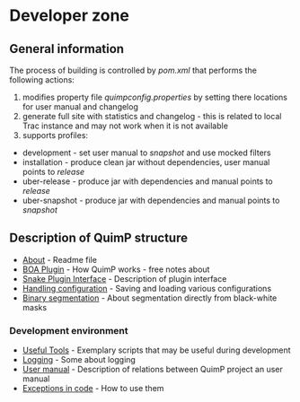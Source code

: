 # Developer zone

## General information

The process of building is controlled by *pom.xml* that performs the following actions:

1. modifies property file *quimpconfig.properties* by setting there locations for user manual and changelog
2. generate full site with statistics and changelog - this is related to local Trac instance and may not work when it is not available
3. supports profiles:
  * development - set user manual to *snapshot* and use mocked filters
  * installation - produce clean jar without dependencies, user manual points to *release*
  * uber-release - produce jar with dependencies and manual points to *release*
  * uber-snapshot - produce jar with dependencies and manual points to *snapshot*

## Description of QuimP structure

* [About](Readme.md) - Readme file
* [BOA Plugin](BOA.md) - How QuimP works - free notes about
* [Snake Plugin Interface](SnakePlugin.md) - Description of plugin interface
* [Handling configuration](ConfigurationHandling.md) - Saving and loading various configurations
* [Binary segmentation](BinarySeg.md) - About segmentation directly from black-white masks

### Development environment

* [Useful Tools](UsefulTools.md) - Exemplary scripts that may be useful during development
* [Logging](Logging.md) - Some about logging
* [User manual](Manual.md) - Description of relations between QuimP project an user manual
* [Exceptions in code](Exceptions.md) - How to use them

